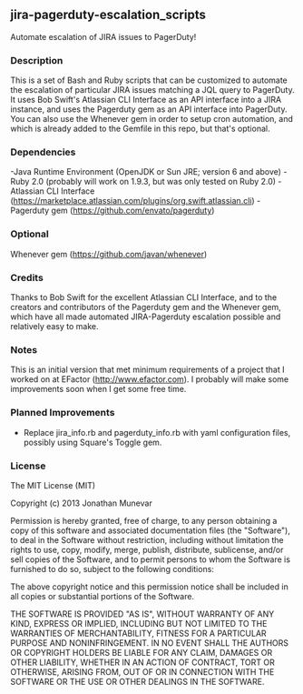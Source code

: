 jira-pagerduty-escalation_scripts
---------------------------------

Automate escalation of JIRA issues to PagerDuty!

### Description

This is a set of Bash and Ruby scripts that can be customized to automate the escalation of particular JIRA issues matching a JQL query to PagerDuty. It uses Bob Swift's Atlassian CLI Interface as an API interface into a JIRA instance, and uses the Pagerduty gem as an API interface into PagerDuty. You can also use the Whenever gem in order to setup cron automation, and which is already added to the Gemfile in this repo, but that's optional. 

### Dependencies

-Java Runtime Environment (OpenJDK or Sun JRE; version 6 and above)
-Ruby 2.0 (probably will work on 1.9.3, but was only tested on Ruby 2.0)
-Atlassian CLI Interface (<https://marketplace.atlassian.com/plugins/org.swift.atlassian.cli>)
-Pagerduty gem (<https://github.com/envato/pagerduty>)

### Optional

Whenever gem (<https://github.com/javan/whenever>)

### Credits

Thanks to Bob Swift for the excellent Atlassian CLI Interface, and to the creators and contributors of the Pagerduty gem and the Whenever gem, which have all made automated JIRA-Pagerduty escalation possible and relatively easy to make.

### Notes

This is an initial version that met minimum requirements of a project that I worked on at EFactor (<http://www.efactor.com>). I probably will make some improvements soon when I get some free time.

### Planned Improvements

- Replace jira_info.rb and pagerduty_info.rb with yaml configuration files, possibly using Square's Toggle gem.

### License

The MIT License (MIT)

Copyright (c) 2013 Jonathan Munevar

Permission is hereby granted, free of charge, to any person obtaining a copy
of this software and associated documentation files (the "Software"), to deal
in the Software without restriction, including without limitation the rights
to use, copy, modify, merge, publish, distribute, sublicense, and/or sell
copies of the Software, and to permit persons to whom the Software is
furnished to do so, subject to the following conditions:

The above copyright notice and this permission notice shall be included in all
copies or substantial portions of the Software.

THE SOFTWARE IS PROVIDED "AS IS", WITHOUT WARRANTY OF ANY KIND, EXPRESS OR
IMPLIED, INCLUDING BUT NOT LIMITED TO THE WARRANTIES OF MERCHANTABILITY,
FITNESS FOR A PARTICULAR PURPOSE AND NONINFRINGEMENT. IN NO EVENT SHALL THE
AUTHORS OR COPYRIGHT HOLDERS BE LIABLE FOR ANY CLAIM, DAMAGES OR OTHER
LIABILITY, WHETHER IN AN ACTION OF CONTRACT, TORT OR OTHERWISE, ARISING FROM,
OUT OF OR IN CONNECTION WITH THE SOFTWARE OR THE USE OR OTHER DEALINGS IN THE
SOFTWARE.
